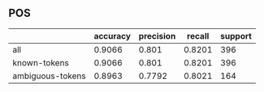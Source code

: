 
## POS

|                  | accuracy | precision | recall | support |
|------------------|----------|-----------|--------|---------|
| all              | 0.9066   | 0.801     | 0.8201 | 396     |
| known-tokens     | 0.9066   | 0.801     | 0.8201 | 396     |
| ambiguous-tokens | 0.8963   | 0.7792    | 0.8021 | 164     |

